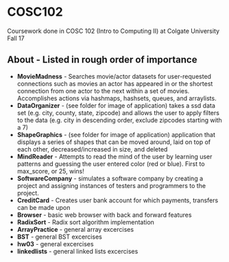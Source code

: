 # COSC102
Coursework done in COSC 102 (Intro to Computing II) at Colgate University Fall 17
## About - Listed in rough order of importance
* <b>MovieMadness</b> - Searches movie/actor datasets for user-requested connections such as movies an actor has appeared in or the shortest connection from one actor to the next within a set of movies. Accomplishes actions via hashmaps, hashsets, queues, and arraylists. 
* <b>DataOrganizer</b> - (see folder for image of application) takes a ssd data set (e.g. city, county, state, zipcode) and allows the user to apply filters to the data (e.g. city in descending order, exclude zipcodes starting with a 7)
* <b>ShapeGraphics</b> - (see folder for image of application) application that displays a series of shapes that can be moved around, laid on top of each other, decreased/increased in size, and deleted
* <b>MindReader</b> - Attempts to read the mind of the user by learning user patterns and guessing the user entered color (red or blue). First to max_score, or 25, wins!
* <b>SoftwareCompany</b> - simulates a software company by creating a project and assigning instances of testers and programmers to the project. 
* <b>CreditCard</b> - Creates user bank account for which payments, transfers can be made upon
* <b>Browser</b> - basic web browser with back and forward features
* <b>RadixSort</b> - Radix sort algorithm implementation
* <b>ArrayPractice</b> - general array excercises
* <b>BST</b> - general BST excercises
* <b>hw03</b> - general excercises
* <b>linkedlists</b> - general linked lists excercises
